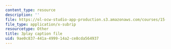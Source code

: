 ```yaml
---
content_type: resource
description: ''
file: https://ol-ocw-studio-app-production.s3.amazonaws.com/courses/15-960-new-executive-thinking-social-impact-technology-projects-fall-2017-spring-2018/9ae0c837441a499914a2ce8cda564937_Ek90ivXyusk.srt
file_type: application/x-subrip
resourcetype: Other
title: 3play caption file
uid: 9ae0c837-441a-4999-14a2-ce8cda564937
---
```

